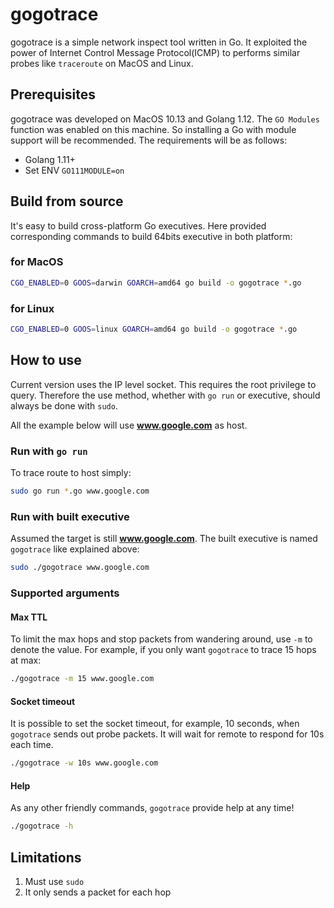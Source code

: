 # gogotrace
gogotrace is a simple network inspect tool written in Go. It exploited the power of Internet Control Message Protocol(ICMP) to performs similar probes like `traceroute` on MacOS and Linux.

## Prerequisites
gogotrace was developed on MacOS 10.13 and Golang 1.12. The `GO Modules` function was enabled on this machine. So installing a Go with module support will be recommended. The requirements will be as follows:

- Golang 1.11+
- Set ENV `GO111MODULE=on`
## Build from source
It's easy to build cross-platform Go executives. Here provided corresponding commands to build 64bits executive in both platform:
### for MacOS
```bash
CGO_ENABLED=0 GOOS=darwin GOARCH=amd64 go build -o gogotrace *.go
```

### for Linux
```bash
CGO_ENABLED=0 GOOS=linux GOARCH=amd64 go build -o gogotrace *.go
```

## How to use
Current version uses the IP level socket. This requires the root privilege to query. Therefore the use method, whether with `go run` or executive, should always be done with `sudo`.

All the example below will use **www.google.com** as host.

### Run with `go run`
To trace route to host simply:
```bash
sudo go run *.go www.google.com
```

### Run with built executive
Assumed the target is still **www.google.com**.
The built executive is named `gogotrace` like explained above:
```bash
sudo ./gogotrace www.google.com
```

### Supported arguments
#### Max TTL
To limit the max hops and stop packets from wandering around, use `-m` to denote the value.
For example, if you only want `gogotrace` to trace 15 hops at max:
```bash
./gogotrace -m 15 www.google.com
```

#### Socket timeout
It is possible to set the socket timeout, for example, 10 seconds, when `gogotrace` sends out probe packets. It will wait for remote to respond for 10s each time.
```bash
./gogotrace -w 10s www.google.com
```

#### Help
As any other friendly commands, `gogotrace` provide help at any time!
```bash
./gogotrace -h
```

## Limitations
1. Must use `sudo`
2. It only sends a packet for each hop